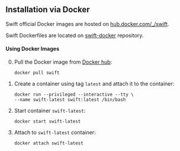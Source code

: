 ## Installation via Docker

Swift official Docker images are hosted on [hub.docker.com/\_/swift](https://hub.docker.com/_/swift/).

Swift Dockerfiles are located on [swift-docker](https://github.com/apple/swift-docker) repository.

#### Using Docker Images

0. Pull the Docker image from [Docker hub](https://hub.docker.com/_/swift/):

   ~~~ shell
   docker pull swift
   ~~~

0. Create a container using tag `latest` and attach it to the container:

   ~~~ shell
   docker run --privileged --interactive --tty \
   --name swift-latest swift:latest /bin/bash
   ~~~

0. Start container `swift-latest`:

   ~~~ shell
   docker start swift-latest
   ~~~

0. Attach to `swift-latest` container:

   ~~~ shell
   docker attach swift-latest
   ~~~
